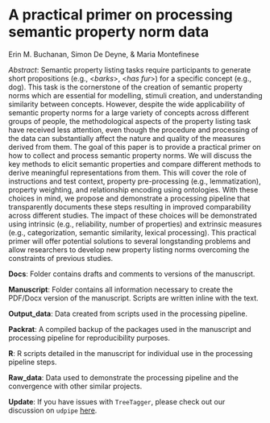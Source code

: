 # A practical primer on processing semantic property norm data

Erin M. Buchanan, Simon De Deyne, & Maria Montefinese

*Abstract*: Semantic property listing tasks require participants to generate short propositions (e.g., \<*barks*\>, \<*has fur*\>) for a specific concept (e.g., dog). This task is the cornerstone of the creation of semantic property norms which are essential for modelling, stimuli creation, and understanding similarity between concepts. However, despite the wide applicability of semantic property norms for a large variety of concepts across different groups of people, the methodological aspects of the property listing task have received less attention, even though the procedure and processing of the data can substantially affect the nature and quality of the measures derived from them. The goal of this paper is to provide a practical primer on how to collect and process semantic property norms. We will discuss the key methods to elicit semantic properties and compare different methods to derive meaningful representations from them. This will cover the role of instructions and test context, property pre-processing (e.g., lemmatization), property weighting, and relationship encoding using ontologies. With these choices in mind, we propose and demonstrate a processing pipeline that transparently documents these steps resulting in improved comparability across different studies. The impact of these choices will be demonstrated using intrinsic (e.g., reliability, number of properties) and extrinsic measures (e.g., categorization, semantic similarity, lexical processing). This practical primer will offer potential solutions to several longstanding problems and allow researchers to develop new property listing norms overcoming the constraints of previous studies.

**Docs**: Folder contains drafts and comments to versions of the manuscript.

**Manuscript**: Folder contains all information necessary to create the PDF/Docx version of the manuscript. Scripts are written inline with the text.

**Output_data**: Data created from scripts used in the processing pipeline.

**Packrat**: A compiled backup of the packages used in the manuscript and processing pipeline for reproducibility purposes.

**R**: R scripts detailed in the manuscript for individual use in the processing pipeline steps.

**Raw_data**: Data used to demonstrate the processing pipeline and the convergence with other similar projects. 

**Update**: If you have issues with `TreeTagger`, please check out our discussion on `udpipe` [here](https://github.com/doomlab/FLT-Primer/issues/1).
